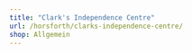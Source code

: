```yaml
---
title: "Clark's Independence Centre"
url: /horsforth/clarks-independence-centre/
shop: Allgemein
---
```

